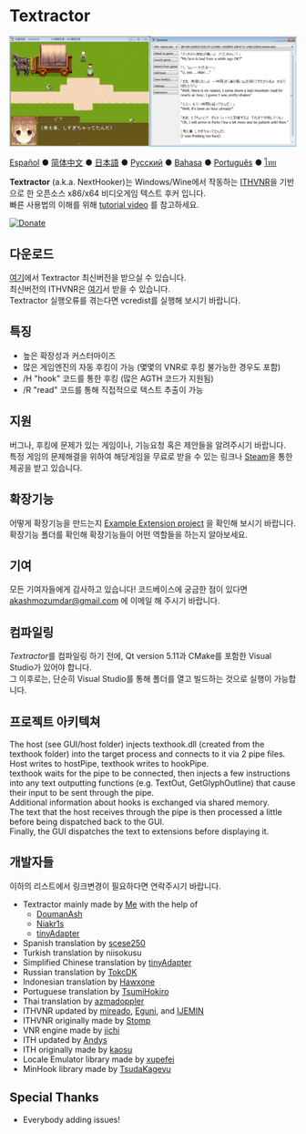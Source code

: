 # Textractor

![How it looks](screenshot.png)

[Español](README_ES.md) ● [简体中文](README_SC.md) ● [日本語](README_JP.md) ● [Русский](README_RU.md) ● [Bahasa](README_ID.md) ● [Português](README_PT.md) ● [ไทย](README_TH.md)

**Textractor** (a.k.a. NextHooker)는 Windows/Wine에서 작동하는 [ITHVNR](http://www.hongfire.com/forum/showthread.php/438331-ITHVNR-ITH-with-the-VNR-engine)을 기반으로 한 오픈소스 x86/x64 비디오게임 텍스트 후커 입니다.<br>
빠른 사용법의 이해를 위해 [tutorial video](https://tinyurl.com/textractor-tutorial) 를 참고하세요.

[![Donate](https://www.paypalobjects.com/en_US/i/btn/btn_donate_SM.gif)](https://www.paypal.com/cgi-bin/webscr?cmd=_donations&business=akashmozumdar%40gmail.com&item_name=Textractor%20development&currency_code=USD)

## 다운로드

[여기](https://github.com/Artikash/Textractor/releases)에서 Textractor 최신버전을 받으실 수 있습니다.<br>
최신버전의 ITHVNR은 [여기](https://drive.google.com/open?id=13aHF4uIXWn-3YML_k2YCDWhtGgn5-tnO)서 받을 수 있습니다.<br>
Textractor 실행오류를 겪는다면 vcredist를 실행해 보시기 바랍니다.

## 특징

- 높은 확장성과 커스터마이즈
- 많은 게임엔진의 자동 후킹이 가능 (몇몇의 VNR로 후킹 불가능한 경우도 포함)
- /H "hook" 코드를 통한 후킹 (많은 AGTH 코드가 지원됨)
- /R "read" 코드를 통해 직접적으로 텍스트 추출이 가능

## 지원

버그나, 후킹에 문제가 있는 게임이나, 기능요청 혹은 제안들을 알려주시기 바랍니다.<br>
특정 게임의 문제해결을 위하여 해당게임을 무료로 받을 수 있는 링크나 [Steam](https://steamcommunity.com/profiles/76561198097566313/)을 통한 제공을 받고 있습니다.

## 확장기능

어떻게 확장기능을 만드는지 [Example Extension project](https://github.com/Artikash/ExampleExtension) 을 확인해 보시기 바랍니다.<br>
확장기능 폴더를 확인해 확장기능들이 어떤 역할들을 하는지 알아보세요.

## 기여

모든 기여자들에게 감사하고 있습니다! 코드베이스에 궁금한 점이 있다면 akashmozumdar@gmail.com 에 이메일 해 주시기 바랍니다.

## 컴파일링

*Textractor*를 컴파일링 하기 전에, Qt version 5.11과 CMake를 포함한 Visual Studio가 있어야 합니다.<br>
그 이후로는, 단순히 Visual Studio를 통해 폴더를 열고 빌드하는 것으로 실행이 가능합니다.

## 프로젝트 아키텍쳐

The host (see GUI/host folder) injects texthook.dll (created from the texthook folder) into the target process and connects to it via 2 pipe files.<br>
Host writes to hostPipe, texthook writes to hookPipe.<br>
texthook waits for the pipe to be connected, then injects a few instructions into any text outputting functions (e.g. TextOut, GetGlyphOutline) that cause their input to be sent through the pipe.<br>
Additional information about hooks is exchanged via shared memory.<br>
The text that the host receives through the pipe is then processed a little before being dispatched back to the GUI.<br>
Finally, the GUI dispatches the text to extensions before displaying it.

## 개발자들

이하의 리스트에서 링크변경이 필요하다면 연락주시기 바랍니다.
- Textractor mainly made by [Me](https://github.com/Artikash) with the help of
  - [DoumanAsh](https://github.com/DoumanAsh)
  - [Niakr1s](https://github.com/Niakr1s)
  - [tinyAdapter](https://github.com/tinyAdapter)
- Spanish translation by [scese250](https://github.com/scese250)
- Turkish translation by niisokusu
- Simplified Chinese translation by [tinyAdapter](https://github.com/tinyAdapter)
- Russian translation by [TokcDK](https://github.com/TokcDK)
- Indonesian translation by [Hawxone](https://github.com/Hawxone)
- Portuguese translation by [TsumiHokiro](https://github.com/TsumiHokiro)
- Thai translation by [azmadoppler](https://github.com/azmadoppler)
- ITHVNR updated by [mireado](https://github.com/mireado), [Eguni](https://github.com/Eguni), and [IJEMIN](https://github.com/IJEMIN)
- ITHVNR originally made by [Stomp](http://www.hongfire.com/forum/member/325894-stomp)
- VNR engine made by [jichi](https://archive.is/prJwr)
- ITH updated by [Andys](https://github.com/AndyScull)
- ITH originally made by [kaosu](http://www.hongfire.com/forum/member/562651-kaosu)
- Locale Emulator library made by [xupefei](https://github.com/xupefei)
- MinHook library made by [TsudaKageyu](https://github.com/TsudaKageyu)

## Special Thanks

- Everybody adding issues!
